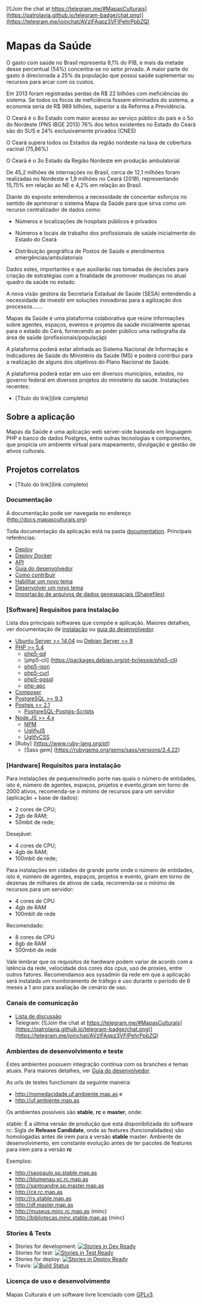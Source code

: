 [![Join the chat at https://telegram.me/#MapasCulturais](https://patrolavia.github.io/telegram-badge/chat.png)](https://telegram.me/joinchat/AVzIFAqpz3VFIPehrPpbZQ)

# Mapas da Saúde

O gasto com saúde no Brasil representa 9,1% do PIB, e mais da metade desse percentual (54%) concentra-se no setor privado.
A maior parte do gasto é direcionada a 25% da população que possui saúde suplementar ou recursos para arcar com os custos.

Em 2013 foram registradas perdas de R$ 22 bilhões com ineficiências do sistema.
Se todos os focos de ineficiência fossem eliminados do sistema, a economia seria de R$ 989 bilhões, superior a da Reforma a Previdência.

O Ceará é o 8o Estado com maior acesso ao serviço público do país e o 5o do Nordeste (PNS IBGE 2013)
76% dos leitos existentes no Estado do Ceará são do SUS e 24% exclusivamente privados (CNES)

O Ceará supera todos os Estados da região nordeste na taxa de cobertura vacinal (75,86%)

O Ceará é o 3o Estado da Região Nordeste em produção ambulatorial

De 45,2 milhões de internações no Brasil, cerca de 12,1 milhões foram realizadas no Nordeste e 1,9 milhões no Ceará (2018), representando 15,75% em relação ao NE e 4,2% em relação ao Brasil.

Diante do exposto entendemos a necessidade de concentar esforços no sentido de aprimorar o sistema Mapa da Saúde para que sirva como um recurso centralizador de dados como:

 - Números e localizações de hospitais públicos e privados

 - Números e locais de trabalho dos profissionais de saúde inicialmente do Estado do Ceará

 - Distribuição geográfica de Postos de Saúde e atendimentos emergências/ambulatoriais

Dados estes, importantes e que auxiliarão nas tomadas de decisões para criação de estratégias com a finalidade de promover mudanças no atual quadro da saúde no estado.

A nova visão gestora da Secretaria Estadual de Saúde (SESA) entendendo a necessidade de investir em soluções inovadoras para a agilização dos processos.......

Mapas da Saúde é uma plataforma colaborativa que reúne informações sobre agentes, espaços, eventos e projetos da saúde inicialmente apenas para o estado do Cerá, fornecendo ao poder público uma radiografia da área de saúde (profissionais/populaçãp) 

A plataforma poderá estar alinhada ao Sistema Nacional de Informação e Indicadores de Saúde do Ministério da Saúde (MS) e poderá contribui para a realização de alguns dos objetivos do Plano Nacional de Saúde.

A plataforma poderá estar em uso em diversos municipios, estados, no governo federal em diversos projetos do ministério da saúde. Instalações recentes: 

* [Título do link](link completo)

## Sobre a aplicação
Mapas da Saúde é uma aplicação web server-side baseada em linguagem PHP e banco de dados Postgres, entre outras tecnologias e componentes, que propicia um ambiente virtual para mapeamento, divulgação e gestão de ativos culturais. 

## Projetos correlatos

* [Título do link](link completo)


### Documentação 

A documentação pode ser navegada no endereço (http://docs.mapasculturais.org)

Toda documentação da aplicação está na pasta [documentation](documentation). Principais referências: 
- [Deploy](documentation/docs/mc_deploy.md)
- [Deploy Docker](documentation/docs/mc_developer_docker_enviroment.md)
- [API](documentation/docs/mc_config_api.md)
- [Guia do desenvolvedor](documentation/docs/mc_developer_guide.md)
- [Como contribuir](documentation/docs/mc_developer_contribute.md)
- [Habilitar um novo tema](documentation/docs/mc_deploy_theme.md)
- [Desenvolver um novo tema](documentation/docs/mc_developer_theme.md)
- [Importação de arquivos de dados geoespaciais (Shapefiles)](documentation/docs/mc_deploy_shapefiles.md)

### [Software] Requisitos para Instalação
Lista dos principais softwares que compõe e aplicação. Maiores detalhes, ver documentação de [instalação](documentation/docs/mc_deploy.md) ou [guia do desenvolvedor](documentation/docs/mc_developer_guide.md). 

- [Ubuntu Server >= 14.04](http://www.ubuntu.com) ou [Debian Server >= 8](https://www.debian.org.)
- [PHP >= 5.4](http://php.net)
  - [php5-gd](http://php.net/manual/pt_BR/book.image.php)
  - [php5-cli] (https://packages.debian.org/pt-br/jessie/php5-cli)
  - [php5-json](http://php.net/manual/pt_BR/book.json.php)
  - [php5-curl](http://php.net/manual/pt_BR/book.curl.php)
  - [php5-pgsql](http://php.net/manual/pt_BR/book.pgsql.php)
  - [php-apc](http://php.net/manual/pt_BR/book.apc.php)
- [Composer](https://getcomposer.org/)
- [PostgreSQL >= 9.3](http://www.postgresql.org/)
- [Postgis >= 2.1](http://postgis.net)
  - [PostgreSQL-Postgis-Scripts](http://packages.ubuntu.com/trusty/misc/postgresql-9.3-postgis-2.1)
- [Node.JS >= 4.x](https://nodejs.org/en/)
  - [NPM](https://www.npmjs.com/)
  - [UglifyJS](https://www.npmjs.com/package/uglify-js)
  - [UglifyCSS](https://www.npmjs.com/package/gulp-uglifycss)
- [Ruby] (https://www.ruby-lang.org/pt)
  - [Sass gem] (https://rubygems.org/gems/sass/versions/3.4.22)

### [Hardware] Requisitos para instalação

Para instalações de pequeno/medio porte nas quais o número de entidades, isto é, número de agentes, espaços, projetos e evento,giram em torno de 2000 ativos, recomenda-se o mínimo de recursos para um servidor (aplicação + base de dados):

* 2 cores de CPU;
* 2gb de RAM;
* 50mbit de rede;

Desejável:

*  4 cores de CPU;
* 4gb de RAM;
* 100mbit de rede;

Para instalações em cidades de grande porte onde o número de entidades, isto é, número de agentes, espaços, projetos e evento, giram em torno de dezenas de milhares de ativos de cada, recomenda-se o mínimo de recursos para um servidor:

* 4 cores de CPU
* 4gb de RAM
* 100mbit de rede

Recomendado:
* 8 cores de CPU
* 8gb de RAM
* 500mbit de rede

Vale lembrar que os requisitos de hardware podem variar de acordo com a latência da rede, velocidade dos cores dos cpus, uso de proxies, entre outros fatores. Recomendamos aos sysadmin da rede em que a aplicação será instalada um monitoramento de tráfego e uso durante o período de 6 meses a 1 ano para avaliação de cenário de uso. 

### Canais de comunicação

* [Lista de discussão](https://groups.google.com/forum/?hl=en#!forum/mapas-culturais)
* Telegram: [![Join the chat at https://telegram.me/#MapasCulturais](https://patrolavia.github.io/telegram-badge/chat.png)](https://telegram.me/joinchat/AVzIFAqpz3VFIPehrPpbZQ)
 

### Ambientes de desenvolvimento e teste
Estes ambientes possuem integração contínua com os branches e temas atuais. Para maiores detalhes, ver [Guia do desenvolvedor](doc/developer-guide.md). 

As urls de testes functionam da seguinte maneira:

* http://nomedacidade.uf.ambiente.map.as e
* http://uf.ambiente.map.as

Os ambientes possíveis são **stable**, **rc** e **master**, onde:

stable: É a última versão de produção que está disponibilizada do software
rc: Sigla de **Release Candidate**, onde as features (funcionalidades) são homologadas antes de irem para a versão **stable**
master: Ambiente de desenvolvimento, em constante evolução antes de ter pacotes de features para irem para a versão **rc**

Exemplos:
* http://saopaulo.sp.stable.map.as
* http://blumenau.sc.rc.map.as
* http://santoandre.sp.master.map.as
* http://ce.rc.map.as
* http://rs.stable.map.as
* http://df.master.map.as
* http://museus.minc.rc.map.as (minc)
* http://bibliotecas.minc.stable.map.as (minc)

### Stories & Tests

- Stories for development: 
[![Stories in Dev Ready](https://badge.waffle.io/hacklabr/mapasculturais.png?label=status:dev-ready)](https://waffle.io/mapasculturais/mapasculturais) 
- Stories for test: 
[![Stories in Test Ready](https://badge.waffle.io/hacklabr/mapasculturais.png?label=status:test-ready)](https://waffle.io/mapasculturais/mapasculturais)
- Stories for deploy: [![Stories in Deploy Ready](https://badge.waffle.io/hacklabr/mapasculturais.png?label=status:tested)](https://waffle.io/mapasculturais/mapasculturais)
- Travis:
[![Build Status](https://secure.travis-ci.org/mapasculturais/mapasculturais.png)](http://travis-ci.org/mapasculturais/mapasculturais)

### Licença de uso e desenvolvimento

Mapas Culturais é um software livre licenciado com [GPLv3](http://gplv3.fsf.org). 

